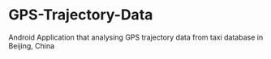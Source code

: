 # GPS-Trajectory-Data
Android Application that analysing GPS trajectory data from taxi database in Beijing, China
